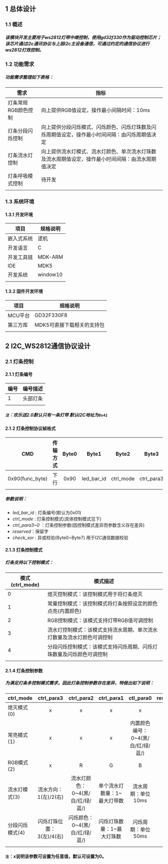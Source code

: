 ## 1 总体设计
### 1.1 概述
##### 该模块开发主要用于ws2812灯带中继控制，使用gd32f330作为驱动控制芯片；该芯片通过i2c通讯协议与上层i2c主设备通信，可通过约定的通信协议进行ws2812灯效控制。
### 1.2 功能需求
##### 功能需求整理如下表格：
|需求|指标|
|-|-|
|灯条常规RGB颜色控制|向上提供RGB值设定，操作最小间隔时间：10ms|
|灯条分段闪烁控制|向上提供分段闪烁模式、闪烁颜色、闪烁灯珠数及闪烁周期值设定，操作最小时间间隔：由闪烁周期值决定|
|灯条流水灯控制|向上提供流水灯模式、流水灯颜色、单次流水灯珠数及流水周期值设定，操作最小时间间隔：由流水周期值决定|
|灯条呼吸模式控制|待开发|
|||
### 1.3 系统环境
#### 1.3.1 开发环境
|项目|规格说明|
|-|-|
|嵌入式系统|逻机|
|开发语言|C|
|开发工具链|MDK-ARM|
|IDE|MDK5|
|开发系统|window10|
|||
#### 1.3.2 固件开发环境
|项目|规格说明|
|-|-|
|MCU平台|GD32F330F8|
|第三方库|MDK5可直接下载相关的支持包|
|||
## 2 I2C_WS2812通信协议设计
### 2.1 灯条控制
#### 2.1.1 灯条编号
|编号|编号描述|
|-|-|
|1|头部灯条|
|||
##### `注`：欢乐送2.0默认只有一条灯带 默认I2C地址为`0x41`
#### 2.1.2 灯条控制协议帧格式
|CMD|传输方式|Byte0|Byte1|Byte2|Byte3|Byte4|Byte5|Byte6|Byte7|XOR校验|
|:-:|:-:|:-:|:-:|:-:|:-:|:-:|:-:|:-:|:-:|:-:|
|0x90(func_byte)|下行|0x90|led_bar_id|ctrl_mode|ctrl_para3|ctrl_para2|ctrl_para1|ctrl_para0|reserved|check_xor|
||||||||||
##### 参数说明：
+ *led_bar_id* : 灯条编号(默认为0x01)
+ *ctrl_mode* : 灯条控制模式(具体控制模式见下)
+ *ctrl_para3~0* ：灯条控制参数(因控制模式差异而参数含义存在差异)
+ *reserved*：保留字
+ *check_xor* : 异或校验(Byte0~Byte7) 用于I2C通信数据校验
#### 2.1.3 灯条控制模式
##### 灯条支持以下控制模式：
|模式(ctrl_mode)|模式描述|
|-|-|
|0|熄灭控制模式：该控制模式用于将灯条熄灭|
|1|常量控制模式：该控制模式将灯条按照设定的颜色点亮(内置颜色)|
|2|RGB控制模式：该模式支持灯带RGB值可调控制|
|3|流水灯控制模式：该模式支持流水周期、单次流水灯数量及流水灯颜色可调控制|
|4|分段闪烁控制模式：该模式支持闪烁周期、闪烁灯珠数量及闪烁颜色可调控制|
|||
#### 2.1.4 灯条控制参数
##### 为满足灯条多控制模式需求，因此灯条控制参数存在差异，特做出如下说明：
|ctrl_mode|ctrl_para3|ctrl_para2|ctrl_para1|ctl_para0|reserved|
|-|:-:|:-:|:-:|:-:|:-:|
|熄灭模式(0)|x|x|x|x|x|
|常亮模式(1)|x|x|x|内置颜色编号：0~4(黑/白/红/绿/蓝/)|x|
|RGB模式(2)|x|R|G|B|x|
|流水灯模式(3)|流水方向：1(左)/2(右)|流水灯颜色：0~4(黑/白/红/绿/蓝/)|单个流水灯数量：1~最大灯带数|流水周期：单位10ms|x|
|分段闪烁模式(4)|闪烁灯珠位置：3(左)/4(右)|闪烁颜色：0~4(黑/白/红/绿/蓝/)|闪烁灯珠数量：1~最大灯珠数|闪烁周期：单位50ms|x|
||||||
#### `注`：x说明该参数可设置为任意值，默认可设置为0。